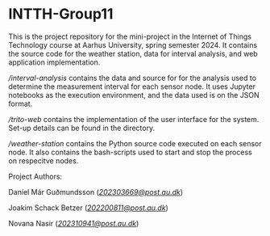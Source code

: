 # INTTH-Group11
This is the project repository for the mini-project in the Internet of Things Technology course at Aarhus University, spring semester 2024. It contains the source code for the weather station, data for interval analysis, and web application implementation. 

*/interval-analysis* contains the data and source for for the analysis used to determine the measurement interval for each sensor node. It uses Jupyter notebooks as the execution environment, and the data used is on the JSON format.

*/trito-web* contains the implementation of the user interface for the system. Set-up details can be found in the directory.

*/weather-station* contains the Python source code executed on each sensor node. It also contains the bash-scripts used to start and stop the process on respecitve nodes.

Project Authors:

Daníel Már Guðmundsson (*202303669@post.au.dk*)

Joakim Schack Betzer (*202200811@post.au.dk*)

Novana Nasir (*202310941@post.au.dk*)
